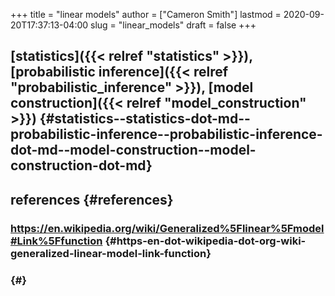 +++
title = "linear models"
author = ["Cameron Smith"]
lastmod = 2020-09-20T17:37:13-04:00
slug = "linear_models"
draft = false
+++

## [statistics]({{< relref "statistics" >}}), [probabilistic inference]({{< relref "probabilistic_inference" >}}), [model construction]({{< relref "model_construction" >}}) {#statistics--statistics-dot-md--probabilistic-inference--probabilistic-inference-dot-md--model-construction--model-construction-dot-md}


## references {#references}


### <https://en.wikipedia.org/wiki/Generalized%5Flinear%5Fmodel#Link%5Ffunction> {#https-en-dot-wikipedia-dot-org-wiki-generalized-linear-model-link-function}


###  {#}

